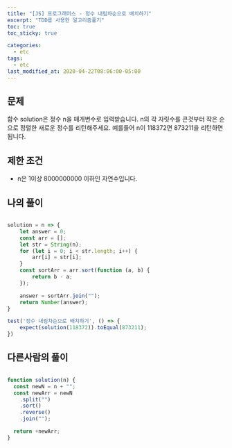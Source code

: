 ```yaml
---
title: "[JS] 프로그래머스 - 정수 내림차순으로 배치하기"
excerpt: "TDD를 사용한 알고리즘풀기"
toc: true
toc_sticky: true

categories:
  - etc
tags:
  - etc
last_modified_at: 2020-04-22T08:06:00-05:00
---
```


## 문제 

함수 solution은 정수 n을 매개변수로 입력받습니다. n의 각 자릿수를 큰것부터 작은 순으로 정렬한 새로운 정수를 리턴해주세요. 예를들어 n이 118372면 873211을 리턴하면 됩니다.

## 제한 조건

+ n은 1이상 8000000000 이하인 자연수입니다.


## 나의 풀이

```js

solution = n => {
    let answer = 0;
    const arr = [];
    let str = String(n);
    for (let i = 0; i < str.length; i++) {
        arr[i] = str[i];
    }
    const sortArr = arr.sort(function (a, b) {
        return b - a;
    });

    answer = sortArr.join("");
    return Number(answer);
}

test('정수 내림차순으로 배치하기', () => {
    expect(solution(118372)).toEqual(873211);
})


```


## 다른사람의 풀이

```js

function solution(n) {
  const newN = n + "";
  const newArr = newN
    .split("")
    .sort()
    .reverse()
    .join("");

  return +newArr;
}

```
